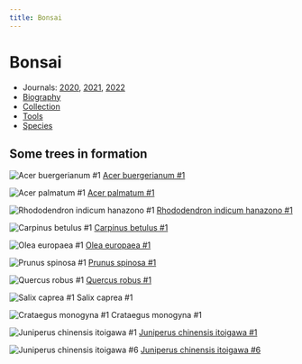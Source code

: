 ```yaml
---
title: Bonsai
---
```


# Bonsai


- Journals: [2020](/bonsai/journal/2020), [2021](/bonsai/journal/2021), [2022](/bonsai/journal/2022)
- [Biography](/bonsai/biography)
- [Collection](/bonsai/collection)
- [Tools](/bonsai/tools)
- [Species](/bonsai/species)

## Some trees in formation

![Acer buergerianum #1](/images/bonsai/2021-11-12-acer-buergerianum-1.jpg)
[Acer buergerianum #1](/bonsai/collection/acer-buergerianum-1)

![Acer palmatum #1](/images/bonsai/2022-03-04-acer-palmatum-1.jpg)
[Acer palmatum #1](/bonsai/collection/acer-palmatum-1)

![Rhododendron indicum hanazono #1](/images/bonsai/2021-11-17-rhododendron-indicum-hanazono-1.jpg)
[Rhododendron indicum hanazono #1](/bonsai/collection/rhododendron-indicum-hanazono-1)

![Carpinus betulus #1](/images/bonsai/2020-07-17-carpinus-betulus-1.jpg)
[Carpinus betulus #1](/bonsai/collection/carpinus-betulus-1)

![Olea europaea #1](/images/bonsai/2020-07-31-olea-europaea-1.jpg)
[Olea europaea #1](/bonsai/collection/olea-europaea-1)

![Prunus spinosa #1](/images/bonsai/2020-07-31-prunus-spinosa-1.jpg)
[Prunus spinosa #1](/bonsai/collection/prunus-spinosa-1)

![Quercus robus #1](/images/bonsai/2020-10-10-quercus-robur-1.jpg)
[Quercus robus #1](/bonsai/collection/quercus-robur-1)

![Salix caprea #1](/images/bonsai/2020-07-18-salix-caprea-1.jpg)
Salix caprea #1

![Crataegus monogyna #1](/images/bonsai/2020-07-31-crataegus-monogyna-1.jpg)
Crataegus monogyna #1

![Juniperus chinensis itoigawa #1](/images/bonsai/2020-08-12-juniperus-chinensis-itoigawa-1-after-styling.jpg)
[Juniperus chinensis itoigawa #1](/bonsai/collection/juniperus-chinensis-itoigawa-1)

![Juniperus chinensis itoigawa #6](/images/bonsai/2020-09-12-juniperus-chinensis-itoigawa-6-after-styling.jpg)
[Juniperus chinensis itoigawa #6](/bonsai/collection/juniperus-chinensis-itoigawa-6)
